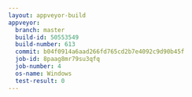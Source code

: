 ```yaml
---
layout: appveyor-build
appveyor:
  branch: master
  build-id: 50553549
  build-number: 613
  commit: b04f0914a6aad266fd765cd2b7e4092c9d90b45f
  job-id: 8paag8mr79su3qfq
  job-number: 4
  os-name: Windows
  test-result: 0
---
```

